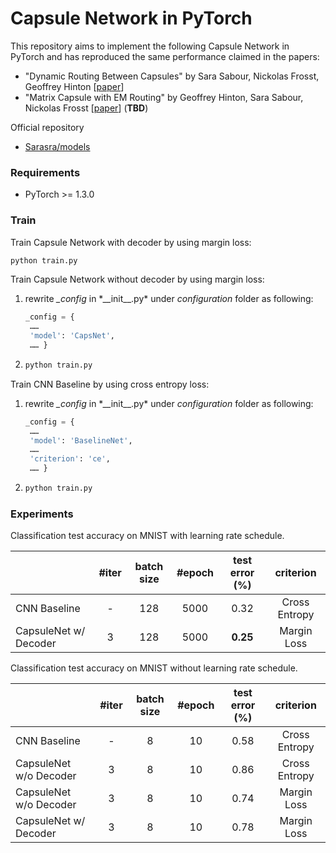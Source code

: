 # Capsule Network in PyTorch

This repository aims to implement the following Capsule Network in PyTorch and has reproduced the same performance claimed in the papers:

- "Dynamic Routing Between Capsules" by Sara Sabour, Nickolas Frosst, Geoffrey Hinton [[paper](https://arxiv.org/abs/1710.09829)]
- "Matrix Capsule with EM Routing" by Geoffrey Hinton, Sara Sabour, Nickolas Frosst [[paper](https://openreview.net/forum?id=HJWLfGWRb)] (**TBD**)


Official repository

- [Sarasra/models](<https://github.com/Sarasra/models>)



### Requirements

- PyTorch >= 1.3.0



### Train

Train Capsule Network with decoder by using margin loss:

```sh
python train.py
```

Train Capsule Network without decoder by using margin loss:

1. rewrite *_config* in \*_\_init\_\_.py* under *configuration* folder as following:

   ```python
   _config = {
   	……
   	'model': 'CapsNet',
   	…… }
   ```

2. ```sh
   python train.py
   ```

Train CNN Baseline by using cross entropy loss:

1. rewrite *_config* in \*_\_init\_\_.py* under *configuration* folder as following:

   ```python
   _config = {
   	……
   	'model': 'BaselineNet',
   	……
   	'criterion': 'ce',
   	…… }
   ```

2. ```sh
   python train.py
   ```


### Experiments

Classification test accuracy on MNIST with learning rate schedule.

|                       | #iter | batch size | #epoch | test error (%) |   criterion   |
| --------------------- | :---: | :--------: | :----: | :------------: | :-----------: |
| CNN Baseline          |   -   |    128     |  5000  |      0.32      | Cross Entropy |
| CapsuleNet w/ Decoder |   3   |    128     |  5000  |    **0.25**    |  Margin Loss  |



Classification test accuracy on MNIST without learning rate schedule.

|                        | #iter | batch size | #epoch | test error (%) |   criterion   |
| ---------------------- | :---: | :--------: | :----: | :------------: | :-----------: |
| CNN Baseline           |   -   |     8      |   10   |      0.58      | Cross Entropy |
| CapsuleNet w/o Decoder |   3   |     8      |   10   |      0.86      | Cross Entropy |
| CapsuleNet w/o Decoder |   3   |     8      |   10   |      0.74      |  Margin Loss  |
| CapsuleNet w/ Decoder  |   3   |     8      |   10   |      0.78      |  Margin Loss  |

